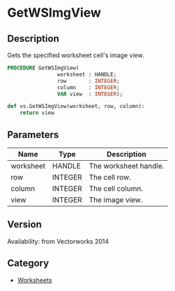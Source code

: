 # GetWSImgView

## Description
Gets the specified worksheet cell's image view.

```pascal
PROCEDURE GetWSImgView(
				worksheet : HANDLE;
				row       : INTEGER;
				column    : INTEGER;
				VAR view  : INTEGER);
```

```python
def vs.GetWSImgView(worksheet, row, column):
    return view
```

## Parameters
|Name|Type|Description|
|---|---|---|
|worksheet|HANDLE|The worksheet handle.|
|row|INTEGER|The cell row.|
|column|INTEGER|The cell column.|
|view|INTEGER|The image view.|

## Version
Availability: from Vectorworks 2014

## Category
* [Worksheets](../Categories/Worksheets.md)
